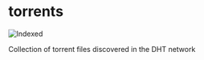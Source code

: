 torrents 
========
![Indexed](https://img.shields.io/badge/indexed-152223-blue)

Collection of torrent files discovered in the DHT network
